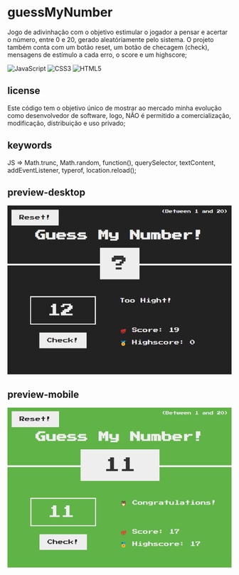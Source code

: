 # guessMyNumber

Jogo de adivinhação com o objetivo estimular o jogador a pensar e acertar o número, entre 0 e 20, gerado aleatóriamente pelo sistema. O projeto também conta com um botão reset, um botão de checagem (check), mensagens de estímulo a cada erro, o score e um highscore; 

![JavaScript](https://img.shields.io/badge/javascript-%23323330.svg?style=for-the-badge&logo=javascript&logoColor=%23F7DF1E) ![CSS3](https://img.shields.io/badge/css3-%231572B6.svg?style=for-the-badge&logo=css3&logoColor=white) ![HTML5](https://img.shields.io/badge/html5-%23E34F26.svg?style=for-the-badge&logo=html5&logoColor=white)

## license

Este código tem o objetivo único de mostrar ao mercado minha evolução como desenvolvedor de software, logo, NÃO é permitido a comercialização, modificação, distribuição e uso privado;

## keywords

JS => Math.trunc, Math.random, function(), querySelector, textContent, addEventListener, typerof, location.reload();

## preview-desktop

![preview](https://github.com/scaramuzza/guessMyNumber/blob/main/going.png)

## preview-mobile

![preview](https://github.com/scaramuzza/guessMyNumber/blob/main/winner.png)
